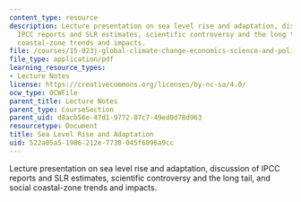 ```yaml
---
content_type: resource
description: Lecture presentation on sea level rise and adaptation, discussion of
  IPCC reports and SLR estimates, scientific controversy and the long tail, and social
  coastal-zone trends and impacts.
file: /courses/15-023j-global-climate-change-economics-science-and-policy-spring-2008/522a05a51986212e7730045f6096a9cc_lec19.pdf
file_type: application/pdf
learning_resource_types:
- Lecture Notes
license: https://creativecommons.org/licenses/by-nc-sa/4.0/
ocw_type: OCWFile
parent_title: Lecture Notes
parent_type: CourseSection
parent_uid: d8acb56e-47d1-9772-87c7-49ed0d78d963
resourcetype: Document
title: Sea Level Rise and Adaptation
uid: 522a05a5-1986-212e-7730-045f6096a9cc
---
```

Lecture presentation on sea level rise and adaptation, discussion of IPCC reports and SLR estimates, scientific controversy and the long tail, and social coastal-zone trends and impacts.
